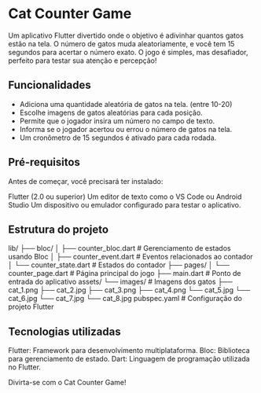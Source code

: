 #  Cat Counter Game

Um aplicativo Flutter divertido onde o objetivo é adivinhar quantos gatos estão na tela. O número de gatos muda aleatoriamente, e você tem 15 segundos para acertar o número exato. O jogo é simples, mas desafiador, perfeito para testar sua atenção e percepção!

## Funcionalidades

- Adiciona uma quantidade aleatória de gatos na tela. (entre 10-20)
- Escolhe imagens de gatos aleatórias para cada posição.
- Permite que o jogador insira um número no campo de texto.
- Informa se o jogador acertou ou errou o número de gatos na tela.
- Um cronômetro de 15 segundos é ativado para cada rodada.

## Pré-requisitos

Antes de começar, você precisará ter instalado:

Flutter (2.0 ou superior)
Um editor de texto como o VS Code ou Android Studio
Um dispositivo ou emulador configurado para testar o aplicativo.

## Estrutura do projeto

lib/
├── bloc/
│   ├── counter_bloc.dart         # Gerenciamento de estados usando Bloc
│   ├── counter_event.dart        # Eventos relacionados ao contador
│   └── counter_state.dart        # Estados do contador
├── pages/
│   └── counter_page.dart         # Página principal do jogo
├── main.dart                     # Ponto de entrada do aplicativo
assets/
└── images/                       # Imagens dos gatos
├── cat_1.png
├── cat_2.jpg
├── cat_3.png
├── cat_4.png
└── cat_5.jpg
└── cat_6.jpg
└── cat_7.jpg
└── cat_8.jpg
pubspec.yaml                      # Configuração do projeto Flutter

## Tecnologias utilizadas

Flutter: Framework para desenvolvimento multiplataforma.
Bloc: Biblioteca para gerenciamento de estado.
Dart: Linguagem de programação utilizada no Flutter.

Divirta-se com o Cat Counter Game!